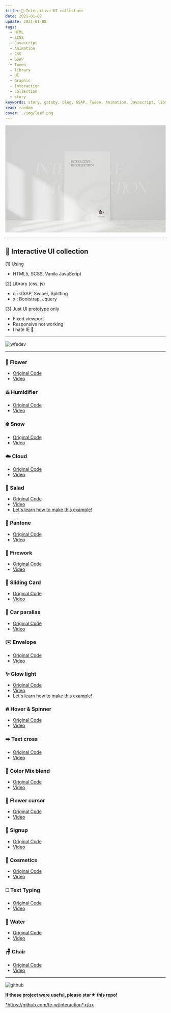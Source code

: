 ```yaml
---
title: 🌿 Interactive UI collection
date: 2021-01-07
update: 2021-01-08
tags:
  - HTML
  - SCSS
  - Javascript
  - Animation
  - CSS
  - GSAP
  - Tween
  - library
  - UI
  - Graphic
  - Interaction
  - collection
  - story
keywords: story, gatsby, blog, GSAP, Tween, Animation, Javascript, library, html, css, scss, collection, Interaction, Graphic, UI, 
read: random
cover: ./img/leaf.png
---
```


![](img/05.jpg)

***


## 🎁 Interactive UI collection

[1] Using
- HTML5, SCSS, Vanila JavaScript

[2] Library (css, js)
- o : GSAP, Swiper, Splitting
- x : Bootstrap, Jquery

[3] Just UI prototype only
- Fixed viewport
- Responsive not working
- I hate IE 🙅

***

![wfedev](https://user-images.githubusercontent.com/54713067/103448970-64a93f80-4ce4-11eb-9a2d-d7471aaab464.png)

***

### 🌸 Flower
- [Original Code](https://github.com/fe-w/interaction)
- [Video](https://user-images.githubusercontent.com/54713067/103440171-c3d86700-4c86-11eb-8b40-f911175b64a1.mp4)


### ♨️ Humidifier
- [Original Code](https://github.com/fe-w/interaction)
- [Video](https://user-images.githubusercontent.com/54713067/103440206-0c902000-4c87-11eb-9fbc-7ad136474df5.mp4)


<!-- ### [☕ Tea](https://github.com/fe-w/interaction/tree/main/ui/1-10/1-Tea)

![2020-12-02-11_08_46](https://user-images.githubusercontent.com/54713067/100820018-b2861a00-3490-11eb-838f-392fd1840c0c.gif) -->

### ❄️ Snow
- [Original Code](https://github.com/fe-w/interaction)
- [Video](https://user-images.githubusercontent.com/54713067/103440229-347f8380-4c87-11eb-9ad3-7642ce1988e5.mp4)


### ☁️ Cloud
- [Original Code](https://github.com/fe-w/interaction)
- [Video](https://user-images.githubusercontent.com/54713067/103440267-5973f680-4c87-11eb-9996-c2d821baed7c.mp4)


### 🥗 Salad
- [Original Code](https://github.com/fe-w/interaction)
- [Video](https://user-images.githubusercontent.com/54713067/103440293-950ec080-4c87-11eb-810b-46f44e1c2137.mp4)
- [Let's learn how to make this example!](https://diary-blog.github.io/salad-carousel-slide/)

<!-- ### [🍬 Candy](https://github.com/fe-w/interaction)
![2020-12-04-23_54_19](https://user-images.githubusercontent.com/54713067/101178368-44a64200-368c-11eb-87cd-0d22c3a7327a.gif) -->

### 🎨 Pantone
- [Original Code](https://github.com/fe-w/interaction)
- [Video](https://user-images.githubusercontent.com/54713067/103440371-372ea880-4c88-11eb-94f6-c55595834e1b.mp4)


### 🧨 Firework
- [Original Code](https://github.com/fe-w/interaction)
- [Video](https://user-images.githubusercontent.com/54713067/103954911-8729d580-5188-11eb-98ea-bd1dd7dcae79.mp4)


### 📇 Sliding Card
- [Original Code](https://github.com/fe-w/interaction)
- [Video](https://user-images.githubusercontent.com/54713067/103440141-88d63380-4c86-11eb-9f8e-397c3cd1cb88.mp4)


### 🚗 Car parallax
- [Original Code](https://github.com/fe-w/interaction)
- [Video](https://user-images.githubusercontent.com/54713067/103440090-30069b00-4c86-11eb-82fe-5d01cb2b168a.mp4)


<!-- ### [🍦 Icecream](https://github.com/fe-w/interaction)
![2020-12-09-23_23_53](https://user-images.githubusercontent.com/54713067/101642703-a264d080-3a76-11eb-87d6-54b4d8555d18.gif) -->

### ✉️ Envelope
- [Original Code](https://github.com/fe-w/interaction)
- [Video](https://user-images.githubusercontent.com/54713067/103439103-891e0100-4c7d-11eb-941f-2e7ada8fb264.mp4)



### ✨ Glow light
- [Original Code](https://github.com/fe-w/interaction)
- [Video](https://user-images.githubusercontent.com/54713067/103955168-133bfd00-5189-11eb-9652-2537fae6fee6.mp4)
- [Let's learn how to make this example!](https://diary-blog.github.io/glow-light/)


### 🔥 Hover & Spinner
- [Original Code](https://github.com/fe-w/interaction)
- [Video](https://user-images.githubusercontent.com/54713067/103955229-31096200-5189-11eb-9eda-cb285894d8b7.mp4)


### ➡️ Text cross
- [Original Code](https://github.com/fe-w/interaction)
- [Video](https://user-images.githubusercontent.com/54713067/103955302-54341180-5189-11eb-94a1-a0001de5922c.mp4)


### 🎨 Color Mix blend
- [Original Code](https://github.com/fe-w/interaction)
- [Video](https://user-images.githubusercontent.com/54713067/103955419-91989f00-5189-11eb-882a-c6f71f0b6392.mp4)


### 🌼 Flower cursor
- [Original Code](https://github.com/fe-w/interaction)
- [Video](https://user-images.githubusercontent.com/54713067/103955556-e2a89300-5189-11eb-893b-31b48b8252d4.mp4)


### 📑 Signup
- [Original Code](https://github.com/fe-w/interaction)
- [Video](https://user-images.githubusercontent.com/54713067/103447496-687e9700-4ccf-11eb-9a98-1ee87ee68726.mp4)


### 🎁 Cosmetics
- [Original Code](https://github.com/fe-w/interaction)
- [Video](https://user-images.githubusercontent.com/54713067/103468484-caf19900-4d9c-11eb-8abb-e3dec221436d.mp4)


### ◻️ Text Typing
- [Original Code](https://github.com/fe-w/interaction)
- [Video](https://user-images.githubusercontent.com/54713067/103489970-f091a780-4e5b-11eb-8750-75b44d3a7905.mp4)


### 🌊 Water
- [Original Code](https://github.com/fe-w/interaction)
- [Video](https://user-images.githubusercontent.com/54713067/103493966-cbab2d80-4e77-11eb-88aa-1f9336212626.mp4)


### 🪑 Chair
- [Original Code](https://github.com/fe-w/interaction)
- [Video](https://user-images.githubusercontent.com/54713067/107147913-e5b6bf00-6993-11eb-8e27-ba1785d6a330.mp4)



***

<img alt="github" width="30px" src="https://img.icons8.com/ios-glyphs/240/000000/github.png">

**If these project were useful, please star★ this repo!**

<u>*https://github.com/fe-w/interaction*</u>




